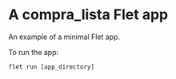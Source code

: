 # A compra_lista Flet app

An example of a minimal Flet app.

To run the app:

```
flet run [app_directory]
```